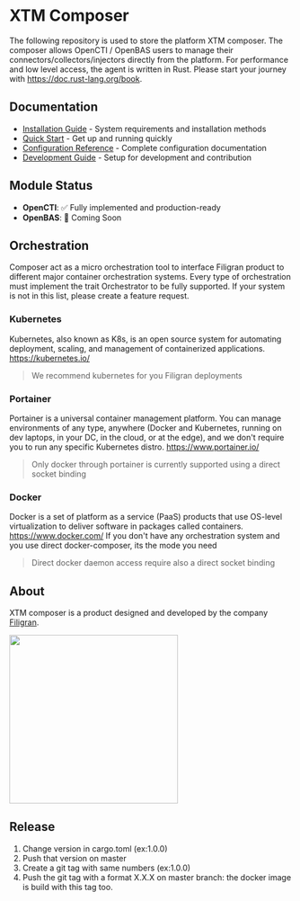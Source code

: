 # XTM Composer

The following repository is used to store the platform XTM composer.
The composer allows OpenCTI / OpenBAS users to manage their connectors/collectors/injectors directly from the platform.
For performance and low level access, the agent is written in Rust. Please start your journey
with https://doc.rust-lang.org/book.

## Documentation

- [Installation Guide](docs/installation.md) - System requirements and installation methods
- [Quick Start](docs/quick-start.md) - Get up and running quickly
- [Configuration Reference](docs/configuration.md) - Complete configuration documentation
- [Development Guide](docs/development.md) - Setup for development and contribution

## Module Status

- **OpenCTI**: ✅ Fully implemented and production-ready
- **OpenBAS**: 🚧 Coming Soon

## Orchestration

Composer act as a micro orchestration tool to interface Filigran product to different major container orchestration
systems.
Every type of orchestration must implement the trait Orchestrator to be fully supported.
If your system is not in this list, please create a feature request.

### Kubernetes

Kubernetes, also known as K8s, is an open source system for automating deployment, scaling, and management of
containerized applications. https://kubernetes.io/

> We recommend kubernetes for you Filigran deployments

### Portainer

Portainer is a universal container management platform. You can manage environments of any type, anywhere (Docker and
Kubernetes, running on dev laptops, in your DC, in the cloud, or at the edge), and we don't require you to run any
specific Kubernetes distro. https://www.portainer.io/

> Only docker through portainer is currently supported using a direct socket binding

### Docker

Docker is a set of platform as a service (PaaS) products that use OS-level virtualization to deliver software in
packages called containers. https://www.docker.com/
If you don't have any orchestration system and you use direct docker-composer, its the mode you need

> Direct docker daemon access require also a direct socket binding

## About

XTM composer is a product designed and developed by the company [Filigran](https://filigran.io).

<a href="https://filigran.io" alt="Filigran"><img src="https://github.com/OpenCTI-Platform/opencti/raw/master/.github/img/logo_filigran.png" width="300" /></a>

## Release

1. Change version in cargo.toml (ex:1.0.0)
2. Push that version on master
3. Create a git tag with same numbers (ex:1.0.0)
4. Push the git tag with a format X.X.X on master branch: the docker image is build with this tag too.
